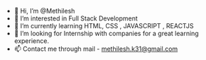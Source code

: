- 👋 Hi, I’m @Methilesh
- 👀 I’m interested in Full Stack Development
- 🌱 I’m currently learning HTML, CSS , JAVASCRIPT , REACTJS
- 💞️ I’m looking for Internship with companies for a great learning experience. 
- 📫 Contact me through mail - methilesh.k31@gmail.com

<!---
Methilesh31/Methilesh31 is a ✨ special ✨ repository because its `README.md` (this file) appears on your GitHub profile.
You can click the Preview link to take a look at your changes.
--->
